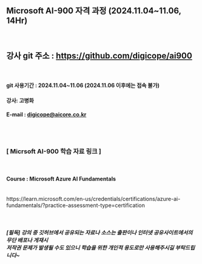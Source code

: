 
##  Microsoft AI-900 자격 과정 (2024.11.04~11.06, 14Hr)
<br>

## 강사 git 주소 :    https://github.com/digicope/ai900
<br>

#### git 사용기간 : 2024.11.04~11.06 (2024.11.06  이후에는 접속 불가)


#### 강사: 고병화
#### E-mail : digicope@aicore.co.kr
<br>
<br>

### [ Micrsoft AI-900 학습 자료 링크 ]
<br>

####  Course : Microsoft Azure AI Fundamentals 
<br>
https://learn.microsoft.com/en-us/credentials/certifications/azure-ai-fundamentals/?practice-assessment-type=certification

<br>
<br>
<br>

##### [필독] 강의 중 깃허브에서 공유되는 자료나 소스는 출판이나 인터넷 공유사이트에서의 무단 배포나 게재시 <br> 저작권 문제가 발생될 수도 있으니 학습을 위한 개인적 용도로만 사용해주시길 부탁드립니다~     
